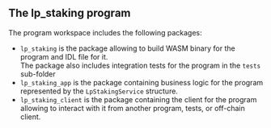 ## The **lp_staking** program

The program workspace includes the following packages:
- `lp_staking` is the package allowing to build WASM binary for the program and IDL file for it.  
  The package also includes integration tests for the program in the `tests` sub-folder
- `lp_staking_app` is the package containing business logic for the program represented by the `LpStakingService` structure.  
- `lp_staking_client` is the package containing the client for the program allowing to interact with it from another program, tests, or
  off-chain client.

